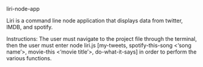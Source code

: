 liri-node-app

Liri is a command line node application that displays data from twitter, IMDB, and spotify. 

Instructions: The user must navigate to the project file through the terminal, then the user must enter node liri.js [my-tweets, spotify-this-song <‘song name’>,  movie-this <‘movie title’>, do-what-it-says] in order to perform the various functions.



